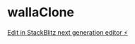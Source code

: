 # wallaClone

[Edit in StackBlitz next generation editor ⚡️](https://stackblitz.com/~/github.com/florinato/wallaClone)